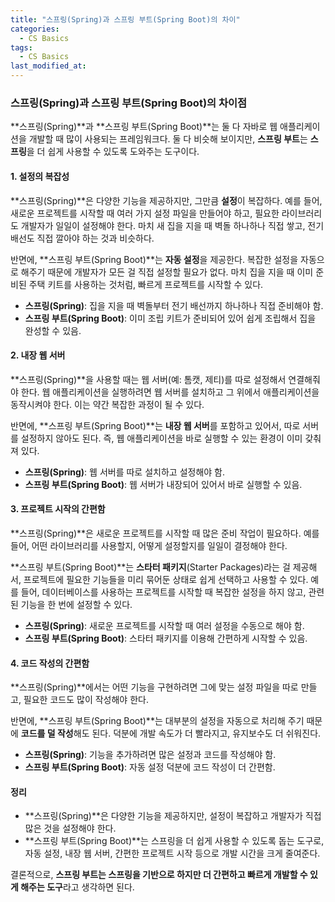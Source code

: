 ```yaml
---
title: "스프링(Spring)과 스프링 부트(Spring Boot)의 차이"
categories:
  - CS Basics
tags:
  - CS Basics
last_modified_at: 
---
```


### 스프링(Spring)과 스프링 부트(Spring Boot)의 차이점

**스프링(Spring)**과 **스프링 부트(Spring Boot)**는 둘 다 자바로 웹 애플리케이션을 개발할 때 많이 사용되는 프레임워크다. 둘 다 비슷해 보이지만, **스프링 부트**는 **스프링**을 더 쉽게 사용할 수 있도록 도와주는 도구이다.

#### 1. 설정의 복잡성

**스프링(Spring)**은 다양한 기능을 제공하지만, 그만큼 **설정**이 복잡하다. 예를 들어, 새로운 프로젝트를 시작할 때 여러 가지 설정 파일을 만들어야 하고, 필요한 라이브러리도 개발자가 일일이 설정해야 한다. 마치 새 집을 지을 때 벽돌 하나하나 직접 쌓고, 전기 배선도 직접 깔아야 하는 것과 비슷하다.

반면에, **스프링 부트(Spring Boot)**는 **자동 설정**을 제공한다. 복잡한 설정을 자동으로 해주기 때문에 개발자가 모든 걸 직접 설정할 필요가 없다. 마치 집을 지을 때 이미 준비된 주택 키트를 사용하는 것처럼, 빠르게 프로젝트를 시작할 수 있다.

- **스프링(Spring)**: 집을 지을 때 벽돌부터 전기 배선까지 하나하나 직접 준비해야 함.
- **스프링 부트(Spring Boot)**: 이미 조립 키트가 준비되어 있어 쉽게 조립해서 집을 완성할 수 있음.

#### 2. 내장 웹 서버

**스프링(Spring)**을 사용할 때는 웹 서버(예: 톰캣, 제티)를 따로 설정해서 연결해줘야 한다. 웹 애플리케이션을 실행하려면 웹 서버를 설치하고 그 위에서 애플리케이션을 동작시켜야 한다. 이는 약간 복잡한 과정이 될 수 있다.

반면에, **스프링 부트(Spring Boot)**는 **내장 웹 서버**를 포함하고 있어서, 따로 서버를 설정하지 않아도 된다. 즉, 웹 애플리케이션을 바로 실행할 수 있는 환경이 이미 갖춰져 있다.

- **스프링(Spring)**: 웹 서버를 따로 설치하고 설정해야 함.
- **스프링 부트(Spring Boot)**: 웹 서버가 내장되어 있어서 바로 실행할 수 있음.

#### 3. 프로젝트 시작의 간편함

**스프링(Spring)**은 새로운 프로젝트를 시작할 때 많은 준비 작업이 필요하다. 예를 들어, 어떤 라이브러리를 사용할지, 어떻게 설정할지를 일일이 결정해야 한다.

**스프링 부트(Spring Boot)**는 **스타터 패키지**(Starter Packages)라는 걸 제공해서, 프로젝트에 필요한 기능들을 미리 묶어둔 상태로 쉽게 선택하고 사용할 수 있다. 예를 들어, 데이터베이스를 사용하는 프로젝트를 시작할 때 복잡한 설정을 하지 않고, 관련된 기능을 한 번에 설정할 수 있다.

- **스프링(Spring)**: 새로운 프로젝트를 시작할 때 여러 설정을 수동으로 해야 함.
- **스프링 부트(Spring Boot)**: 스타터 패키지를 이용해 간편하게 시작할 수 있음.

#### 4. 코드 작성의 간편함

**스프링(Spring)**에서는 어떤 기능을 구현하려면 그에 맞는 설정 파일을 따로 만들고, 필요한 코드도 많이 작성해야 한다.

반면에, **스프링 부트(Spring Boot)**는 대부분의 설정을 자동으로 처리해 주기 때문에 **코드를 덜 작성**해도 된다. 덕분에 개발 속도가 더 빨라지고, 유지보수도 더 쉬워진다.

- **스프링(Spring)**: 기능을 추가하려면 많은 설정과 코드를 작성해야 함.
- **스프링 부트(Spring Boot)**: 자동 설정 덕분에 코드 작성이 더 간편함.

#### 정리

- **스프링(Spring)**은 다양한 기능을 제공하지만, 설정이 복잡하고 개발자가 직접 많은 것을 설정해야 한다.
- **스프링 부트(Spring Boot)**는 스프링을 더 쉽게 사용할 수 있도록 돕는 도구로, 자동 설정, 내장 웹 서버, 간편한 프로젝트 시작 등으로 개발 시간을 크게 줄여준다.

결론적으로, **스프링 부트는 스프링을 기반으로 하지만 더 간편하고 빠르게 개발할 수 있게 해주는 도구**라고 생각하면 된다.
